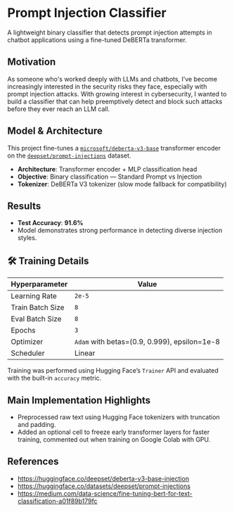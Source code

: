 
# Prompt Injection Classifier

A lightweight binary classifier that detects prompt injection attempts in chatbot applications using a fine-tuned DeBERTa transformer.

## Motivation

As someone who's worked deeply with LLMs and chatbots, I’ve become increasingly interested in the security risks they face, especially with prompt injection attacks. With growing interest in cybersecurity, I wanted to build a classifier that can help preemptively detect and block such attacks before they ever reach an LLM call.

## Model & Architecture

This project fine-tunes a [`microsoft/deberta-v3-base`](https://huggingface.co/microsoft/deberta-v3-base) transformer encoder on the [`deepset/prompt-injections`](https://huggingface.co/datasets/deepset/prompt-injections) dataset.

- **Architecture**: Transformer encoder + MLP classification head
- **Objective**: Binary classification — Standard Prompt vs Injection
- **Tokenizer**: DeBERTa V3 tokenizer (slow mode fallback for compatibility)

## Results

- **Test Accuracy**: **91.6%**
- Model demonstrates strong performance in detecting diverse injection styles.

## 🛠️ Training Details

| Hyperparameter     | Value           |
|--------------------|-----------------|
| Learning Rate      | `2e-5`          |
| Train Batch Size   | `8`             |
| Eval Batch Size    | `8`             |
| Epochs             | `3`             |
| Optimizer          | `Adam` with betas=(0.9, 0.999), epsilon=1e-8 |
| Scheduler          | Linear          |

Training was performed using Hugging Face’s `Trainer` API and evaluated with the built-in `accuracy` metric.

## Main Implementation Highlights

- Preprocessed raw text using Hugging Face tokenizers with truncation and padding.
- Added an optional cell to freeze early transformer layers for faster training, commented out when training on Google Colab with GPU.

## References

- https://huggingface.co/deepset/deberta-v3-base-injection
- https://huggingface.co/datasets/deepset/prompt-injections
- https://medium.com/data-science/fine-tuning-bert-for-text-classification-a01f89b179fc
